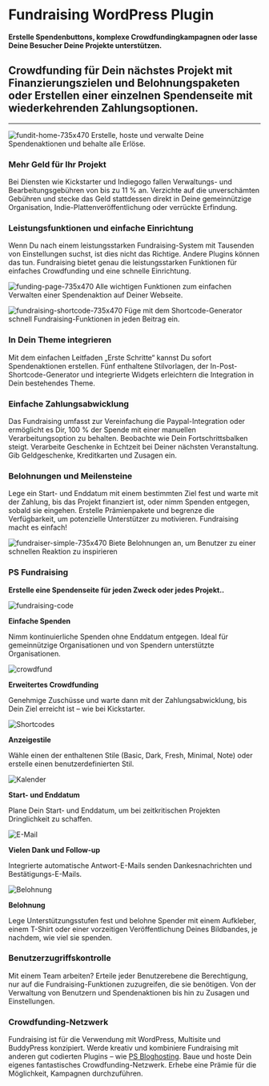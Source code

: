 # Fundraising WordPress Plugin

**Erstelle Spendenbuttons, komplexe Crowdfundingkampagnen oder lasse Deine Besucher Deine Projekte unterstützen.**

## Crowdfunding für Dein nächstes Projekt mit Finanzierungszielen und Belohnungspaketen oder Erstellen einer einzelnen Spendenseite mit wiederkehrenden Zahlungsoptionen.
----------------------------------------------------------------------------------------------------------------------------------------------------

![fundit-home-735x470](https://n3rds.work/wp-content/uploads/2023/10/fundraising-home-735x470-583x372.png) 
Erstelle, hoste und verwalte Deine Spendenaktionen und behalte alle Erlöse.

### Mehr Geld für Ihr Projekt

Bei Diensten wie Kickstarter und Indiegogo fallen Verwaltungs- und Bearbeitungsgebühren von bis zu 11 % an. Verzichte auf die unverschämten Gebühren und stecke das Geld stattdessen direkt in Deine gemeinnützige Organisation, Indie-Plattenveröffentlichung oder verrückte Erfindung.


### Leistungsfunktionen und einfache Einrichtung

Wenn Du nach einem leistungsstarken Fundraising-System mit Tausenden von Einstellungen suchst, ist dies nicht das Richtige. Andere Plugins können das tun. Fundraising bietet genau die leistungsstarken Funktionen für einfaches Crowdfunding und eine schnelle Einrichtung.

![funding-page-735x470](https://n3rds.work/wp-content/uploads/2023/10/fundraising-page-735x470-583x372.png) 
Alle wichtigen Funktionen zum einfachen Verwalten einer Spendenaktion auf Deiner Webseite.

![fundraising-shortcode-735x470](https://n3rds.work/wp-content/uploads/2023/10/fundraising-shortcode-735x470-583x373.png) 
Füge mit dem Shortcode-Generator schnell Fundraising-Funktionen in jeden Beitrag ein.

### In Dein Theme integrieren

Mit dem einfachen Leitfaden „Erste Schritte“ kannst Du sofort Spendenaktionen erstellen. Fünf enthaltene Stilvorlagen, der In-Post-Shortcode-Generator und integrierte Widgets erleichtern die Integration in Dein bestehendes Theme.

### Einfache Zahlungsabwicklung

Das Fundraising umfasst zur Vereinfachung die Paypal-Integration oder ermöglicht es Dir, 100 % der Spende mit einer manuellen Verarbeitungsoption zu behalten. Beobachte wie Dein Fortschrittsbalken steigt. Verarbeite Geschenke in Echtzeit bei Deiner nächsten Veranstaltung. Gib Geldgeschenke, Kreditkarten und Zusagen ein.

### Belohnungen und Meilensteine

Lege ein Start- und Enddatum mit einem bestimmten Ziel fest und warte mit der Zahlung, bis das Projekt finanziert ist, oder nimm Spenden entgegen, sobald sie eingehen. Erstelle Prämienpakete und begrenze die Verfügbarkeit, um potenzielle Unterstützer zu motivieren. Fundraising macht es einfach!

![fundraiser-simple-735x470](https://n3rds.work/wp-content/uploads/2023/10/fundraiser-simple-735x470-583x373.png) 
Biete Belohnungen an, um Benutzer zu einer schnellen Reaktion zu inspirieren

### PS Fundraising

**Erstelle eine Spendenseite für jeden Zweck oder jedes Projekt..**

![fundraising-code](https://n3rds.work/wp-content/uploads/2023/10/fundraising-code.png)

**Einfache Spenden**

Nimm kontinuierliche Spenden ohne Enddatum entgegen. Ideal für gemeinnützige Organisationen und von Spendern unterstützte Organisationen.

![crowdfund](https://n3rds.work/wp-content/uploads/2023/10/crowdfund.png)

**Erweitertes Crowdfunding**

Genehmige Zuschüsse und warte dann mit der Zahlungsabwicklung, bis Dein Ziel erreicht ist – wie bei Kickstarter.

![Shortcodes](https://n3rds.work/wp-content/uploads/2023/10/shortcodes.png)

**Anzeigestile**

Wähle einen der enthaltenen Stile (Basic, Dark, Fresh, Minimal, Note) oder erstelle einen benutzerdefinierten Stil.

![Kalender](https://n3rds.work/wp-content/uploads/2023/10/calendar.png)

**Start- und Enddatum**

Plane Dein Start- und Enddatum, um bei zeitkritischen Projekten Dringlichkeit zu schaffen.

![E-Mail](https://n3rds.work/wp-content/uploads/2023/10/email.png)

**Vielen Dank und Follow-up**

Integrierte automatische Antwort-E-Mails senden Dankesnachrichten und Bestätigungs-E-Mails.

![Belohnung](https://n3rds.work/wp-content/uploads/2023/10/reward.png)

**Belohnung**

Lege Unterstützungsstufen fest und belohne Spender mit einem Aufkleber, einem T-Shirt oder einer vorzeitigen Veröffentlichung Deines Bildbandes, je nachdem, wie viel sie spenden.

### Benutzerzugriffskontrolle

Mit einem Team arbeiten? Erteile jeder Benutzerebene die Berechtigung, nur auf die Fundraising-Funktionen zuzugreifen, die sie benötigen. Von der Verwaltung von Benutzern und Spendenaktionen bis hin zu Zusagen und Einstellungen.

### Crowdfunding-Netzwerk

Fundraising ist für die Verwendung mit WordPress, Multisite und BuddyPress konzipiert. Werde kreativ und kombiniere Fundraising mit anderen gut codierten Plugins – wie [PS Bloghosting](https://n3rds.work/piestingtal_source/ps-bloghosting-multisite-next-level-plugin/). Baue und hoste Dein eigenes fantastisches Crowdfunding-Netzwerk. Erhebe eine Prämie für die Möglichkeit, Kampagnen durchzuführen.